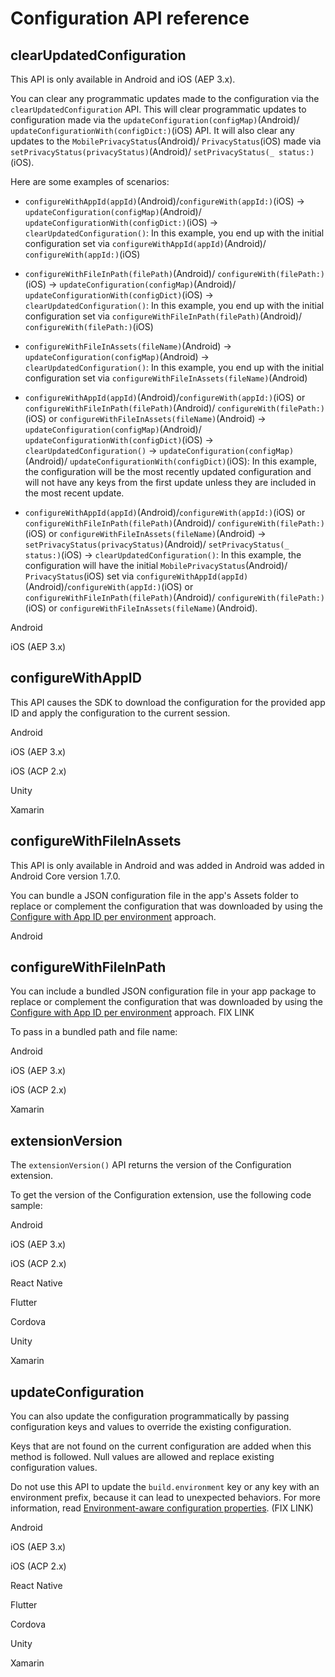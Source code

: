 # Configuration API reference

## clearUpdatedConfiguration

<InlineAlert variant="info" slots="text"/>

This API is only available in Android and iOS (AEP 3.x).

You can clear any programmatic updates made to the configuration via the `clearUpdatedConfiguration` API. This will clear programmatic updates to configuration made via the `updateConfiguration(configMap)`(Android)/ `updateConfigurationWith(configDict:)`(iOS) API. It will also clear any updates to the `MobilePrivacyStatus`(Android)/ `PrivacyStatus`(iOS)  made via `setPrivacyStatus(privacyStatus)`(Android)/ `setPrivacyStatus(_ status:)`(iOS).

 Here are some examples of scenarios:

* `configureWithAppId(appId)`(Android)/`configureWith(appId:)`(iOS) -> `updateConfiguration(configMap)`(Android)/ `updateConfigurationWith(configDict:)`(iOS) -> `clearUpdatedConfiguration()`: In this example, you end up with the initial configuration set via `configureWithAppId(appId)`(Android)/ `configureWith(appId:)`(iOS)

* `configureWithFileInPath(filePath)`(Android)/ `configureWith(filePath:)`(iOS) -> `updateConfiguration(configMap)`(Android)/ `updateConfigurationWith(configDict)`(iOS) -> `clearUpdatedConfiguration()`: In this example, you end up with the initial configuration set via `configureWithFileInPath(filePath)`(Android)/ `configureWith(filePath:)`(iOS)

* `configureWithFileInAssets(fileName)`(Android) -> `updateConfiguration(configMap)`(Android) -> `clearUpdatedConfiguration()`: In this example, you end up with the initial configuration set via `configureWithFileInAssets(fileName)`(Android)

* `configureWithAppId(appId)`(Android)/`configureWith(appId:)`(iOS) or `configureWithFileInPath(filePath)`(Android)/ `configureWith(filePath:)`(iOS) or `configureWithFileInAssets(fileName)`(Android) -> `updateConfiguration(configMap)`(Android)/ `updateConfigurationWith(configDict)`(iOS) -> `clearUpdatedConfiguration()` -> `updateConfiguration(configMap)`(Android)/ `updateConfigurationWith(configDict)`(iOS): In this example, the configuration will be the most recently updated configuration and will not have any keys from the first update unless they are included in the most recent update.

* `configureWithAppId(appId)`(Android)/`configureWith(appId:)`(iOS) or `configureWithFileInPath(filePath)`(Android)/ `configureWith(filePath:)`(iOS) or `configureWithFileInAssets(fileName)`(Android) -> `setPrivacyStatus(privacyStatus)`(Android)/ `setPrivacyStatus(_ status:)`(iOS) -> `clearUpdatedConfiguration()`: In this example, the configuration will have the initial `MobilePrivacyStatus`(Android)/ `PrivacyStatus`(iOS) set via `configureWithAppId(appId)`(Android)/`configureWith(appId:)`(iOS) or `configureWithFileInPath(filePath)`(Android)/ `configureWith(filePath:)`(iOS) or `configureWithFileInAssets(fileName)`(Android).

<TabsBlock orientation="horizontal" slots="heading, content" repeat="2"/>

Android 

<ClearUpdatedConfigurationAndroid/>

iOS (AEP 3.x)

<ClearUpdatedConfigurationIosAEP/>

## configureWithAppID

This API causes the SDK to download the configuration for the provided app ID and apply the configuration to the current session.

<TabsBlock orientation="horizontal" slots="heading, content" repeat="5"/>

Android

<ConfigureWithAppIdAndroid/>

iOS (AEP 3.x)

<ConfigureWithAppIdIosAEP/>

iOS (ACP 2.x)

<ConfigureWithAppIdIosACP/>

Unity

<ConfigureWithAppIdUnity/>

Xamarin

<ConfigureWithAppIdXamarin/>

## configureWithFileInAssets

<InlineAlert variant="info" slots="text"/>

This API is only available in Android and was added in Android was added in Android Core version 1.7.0.

You can bundle a JSON configuration file in the app's Assets folder to replace or complement the configuration that was downloaded by using the [Configure with App ID per environment](./#configure-with-app-id-per-environment) approach.

<TabsBlock orientation="horizontal" slots="heading, content" repeat="1"/>

Android

<ConfigureWithFileInAssetsAndroid/>

## configureWithFileInPath

You can include a bundled JSON configuration file in your app package to replace or complement the configuration that was downloaded by using the [Configure with App ID per environment](./#configure-with-app-id-per-environment) approach. FIX LINK

To pass in a bundled path and file name:

<TabsBlock orientation="horizontal" slots="heading, content" repeat="4"/>

Android

<ConfigureWithFileInPathAndroid/>

iOS (AEP 3.x)

<ConfigureWithFileInPathIosAEP/>

iOS (ACP 2.x)

<ConfigureWithFileInPathIosACP/>

Xamarin

<ConfigureWithFileInPathXamarin/>

## extensionVersion

The `extensionVersion()` API returns the version of the Configuration extension.

To get the version of the Configuration extension, use the following code sample:

<TabsBlock orientation="horizontal" slots="heading, content" repeat="8"/>

Android

<ExtensionVersionAndroid/>

iOS (AEP 3.x)

<ExtensionVersionIosAEP/>

iOS (ACP 2.x)

<ExtensionVersionIosACP/>

React Native

<ExtensionVersionReactNative/>

Flutter

<ExtensionVersionFlutter/>

Cordova

<ExtensionVersionCordova/>

Unity

<ExtensionVersionUnity/>

Xamarin

<ExtensionVersionXamarin/>

## updateConfiguration

You can also update the configuration programmatically by passing configuration keys and values to override the existing configuration.

<InlineAlert variant="info" slots="text"/>

Keys that are not found on the current configuration are added when this method is followed. Null values are allowed and replace existing configuration values.

<InlineAlert variant="warning" slots="text"/>

Do not use this API to update the `build.environment` key or any key with an environment prefix, because it can lead to unexpected behaviors. For more information, read [Environment-aware configuration properties](./#environment-aware-configuration-properties). (FIX LINK)

<TabsBlock orientation="horizontal" slots="heading, content" repeat="8"/>

Android

<UpdateConfigurationAndroid/>

iOS (AEP 3.x)

<UpdateConfigurationIosAEP/>

iOS (ACP 2.x)

<UpdateConfigurationIosACP/>

React Native

<UpdateConfigurationReactNative/>

Flutter

<UpdateConfigurationFlutter/>

Cordova

<UpdateConfigurationCordova/>

Unity

<UpdateConfigurationUnity/>

Xamarin

<UpdateConfigurationXamarin/>

